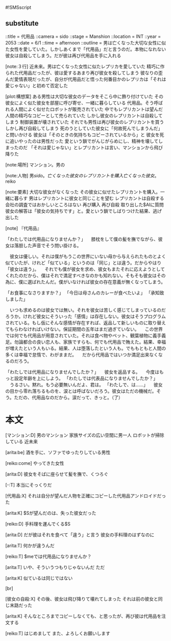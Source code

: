 #!SMSscript

## substitute

::title = 代用品
::camera = sido
::stage = Manshion
::location = INT
::year = 2053
::date = 6/1
::time = afternoon
::outline = 男は亡くなった大切な女性に似た女性を愛していた。しかしあくまで「代用品」だと言うのだ。本物になれない彼女は自殺してしまう。だが彼は再び代用品を手に入れる

[note:３行]
近未来。男は亡くなった女性に似たレプリカを愛していた
精巧に作られた代用品だったが、彼は愛するあまり再び彼女を殺してしまう
彼なりの歪んだ愛情表現だったが、自分が代用品だと悟った何番目かのレプリカは「それは愛じゃない」と初めて否定した

[plot:構想案]
ある男性は大切な彼女のデータをそこら中に飾り付けていた
その彼女によく似た彼女を部屋に呼び寄せ、一緒に暮らしている
代用品。そう呼ばれる人間によく似せたロボットが販売されていた
中でもレプリカントは望んだ人間の精巧なコピーとして売られていた
しかし彼女のレプリカントは自殺してしまう
制御装置が壊されていた
それでも男性は再び彼女のレプリカントを買う
しかし再び自殺してしまう
死のうとしていた彼女に「何故死んでしまうんだ」と問いかける
彼女は「そのときの気持ちもコピーされているから」と
彼女を死に追いやったのは男性だった
愛という鎖でがんじがらめにし、精神を壊してしまったのだ
「それは愛じゃない」とレプリカントは言い、マンションから飛び降りた

[note:場所]
マンション。男の

[note:人物]
男$sido。亡くなった彼女のレプリカントを購入
亡くなった彼女。$reiko

[note:要素]
大切な彼女がなくなった
その彼女に似せたレプリカントを購入。一緒に暮らす
男はレプリカントに彼女と同じことを望む
レプリカントは自殺する
会社の調査ではおかしいところはない
再び購入
再び自殺
取り出した$AIに質問
彼女の解答は「彼女の気持ちです」と。愛という鎖でしばりつけた結果、逃げ出した

[note]
『代用品』


「わたしでは代用品になりませんか？」
　膝枕をして僕の髪を撫でながら、彼女は落胆した声音でそう問い掛ける。

　彼女は優しい。それは僕がもうこの世界にいない母から与えられたものとよく似ていたが、けれど「似ている」というのは「同じ」とは違う。だからやはり「彼女は違う」。
　それでも僕が彼女を求め、彼女もまたそれに応えようとしてくれたのだから、僕はそれで満足すべきなのかも知れない。そもそも彼女はその為に、僕に選ばれたんだ。僕がいなければ彼女の存在意義が無くなってしまう。

「お食事になさりますか？」
「今日は母さんのカレーが食べたいよ」
「承知致しました」

　いつも求めるのは彼女では無い。それを彼女は苦しく感じてしまっているのだろうか。けれど彼女にそういった「感情」は存在しない。彼女はそうプログラムされている。もし仮にそんな感情が存在すれば、返品して新しいものに取り替えてもらわなければいけない。保証期間の五年はまだ過ぎていない。
　この世界では何でも代用品が用意されていた。それは食べ物やペット、観葉植物に義手義足。勿論都合の良い恋人も、家族ですらも、何でも代用品で賄えた。結果、幸福が増えたという人もいる。結果、人は堕落したという人も。でももともと人間の多くは幸福で怠惰で、わがままだ。
　だから代用品ではいつか満足出来なくなるのだろう。

「わたしでは代用品になりませんでしたか？」
　彼女を返品する。
　今度はもっと設定年齢を上にしよう。
「わたしでは代表品になりませんでしたか？」
　うるさい。黙れ。もう必要無いんだよ、君は。
「わたしで、は……」
　彼女の目から零れ落ちるものを、涙とは呼ばないだろう。彼女はただの機械だ。そう。ただの、代用品なのだから。涙だって、きっと。（了）


# 本文

[マンション:D]
男のマンション
家族サイズの広い空間に男一人
ロボットが掃除している
近未来

[arita:be]
酒を手に、ソファでゆったりしている男性

[reiko:come]
やってきた女性

[arita:D]
彼女をそばに座らせて髪を撫で、くつろぐ

[-:T]
本当にそっくりだ

[代用品:X]
それは自分が望んだ人物を正確にコピーした代用品アンドロイドだった

[arita:K]
$Sが望んだのは、失った彼女だった

[reiko:D]
手料理を運んでくる$S

[arita:D]
だが彼はそれを食べて「違う」と言う
彼女の手料理のはずなのに

[arita:T]
何かが違うんだ

[reiko:T]
$meでは代用品になりませんか？

[arita:T]
いや、そういうつもりじゃないんだ
ただ

[arita:K]
似ているは同じではない

[br]

[彼女の自殺:X]
その後、彼女は飛び降りて壊れてしまった
それは前の彼女と同じ末路だった

[arita:K]
そんなところまでコピーしなくても、と思ったが、再び彼は代用品を注文する

[reiko:T]
はじめまして
また、よろしくお願いします

